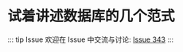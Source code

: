 # 试着讲述数据库的几个范式



::: tip Issue 
 欢迎在 Issue 中交流与讨论: [Issue 343](https://github.com/shfshanyue/Daily-Question/issues/343) 
:::



